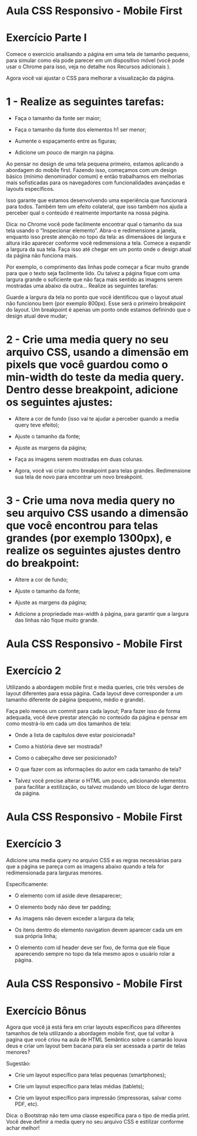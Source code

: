 # Aula CSS Responsivo - Mobile First
# Exercício Parte I

Comece o exercício analisando a página em uma tela de tamanho pequeno, para simular como ela pode parecer em um dispositivo móvel (você pode usar o Chrome para isso, veja no detalhe nos Recursos adicionais ).

Agora você vai ajustar o CSS para melhorar a visualização da página.

# 1 - Realize as seguintes tarefas: 

 - Faça o tamanho da fonte ser maior;

 - Faça o tamanho da fonte dos elementos h1 ser menor;

 - Aumente o espaçamento entre as figuras;

 - Adicione um pouco de margin na página.

Ao pensar no design de uma tela pequena primeiro, estamos aplicando a abordagem do mobile first. Fazendo isso, começamos com um design básico (mínimo denominador comum) e então trabalhamos em melhorias mais sofisticadas para os navegadores com funcionalidades avançadas e layouts específicos.

Isso garante que estamos desenvolvendo uma experiência que funcionará para todos. Também tem um efeito colateral, que isso também nos ajuda a perceber qual o conteúdo é realmente importante na nossa página.

Dica: no Chrome você pode facilmente encontrar qual o tamanho da sua tela usando o “Inspecionar elemento”. Abra-o e redimensione a janela, enquanto isso preste atenção no topo da tela: as dimensãoes de largura e altura irão aparecer conforme você redimensiona a tela.
Comece a expandir a largura da sua tela. Faça isso até chegar em um ponto onde o design atual da página não funciona mais.

Por exemplo, o comprimento das linhas pode começar a ficar muito grande para que o texto seja facilmente lido. Ou talvez a página fique com uma largura grande o suficiente que não faça mais sentido as imagens serem mostradas uma abaixo da outra…
Realize as seguintes tarefas:

Guarde a largura da tela no ponto que você identificou que o layout atual não funcionou bem (por exemplo 800px). Esse será o primeiro breakpoint do layout. Um breakpoint é apenas um ponto onde estamos definindo que o design atual deve mudar;

# 2 - Crie uma media query no seu arquivo CSS, usando a dimensão em pixels que você guardou como o min-width do teste da media query. Dentro desse breakpoint, adicione os seguintes ajustes:

 - Altere a cor de fundo (isso vai te ajudar a perceber quando a media query teve efeito);

 - Ajuste o tamanho da fonte;

 - Ajuste as margens da página;

 - Faça as imagens serem mostradas em duas colunas.

 - Agora, você vai criar outro breakpoint para telas grandes. Redimensione sua tela de novo para encontrar um novo breakpoint.

# 3 - Crie uma nova media query no seu arquivo CSS usando a dimensão que você encontrou para telas grandes (por exemplo 1300px), e realize os seguintes ajustes dentro do breakpoint:

 - Altere a cor de fundo;

 - Ajuste o tamanho da fonte;

 - Ajuste as margens da página;

 - Adicione a propriedade max-width à página, para garantir que a largura das linhas não fique muito grande.



# Aula CSS Responsivo - Mobile First
# Exercício 2

Utilizando a abordagem mobile first e media queries, crie três versões de layout diferentes para essa página. Cada layout deve corresponder a um tamanho diferente de página (pequeno, médio e grande).

Faça pelo menos um commit para cada layout;
Para fazer isso de forma adequada, você deve prestar atenção no conteúdo da página e pensar em como mostrá-lo em cada um dos tamanhos de tela:

 - Onde a lista de capítulos deve estar posicionada?

 - Como a história deve ser mostrada?

 - Como o cabeçalho deve ser posicionado?

 - O que fazer com as informações do autor em cada tamanho de tela?

 - Talvez você precise alterar o HTML um pouco, adicionando elementos para facilitar a estilização, ou talvez mudando um bloco de lugar dentro da página.


# Aula CSS Responsivo - Mobile First
# Exercício 3

Adicione uma media query no arquivo CSS e as regras necessárias para que a página se pareça com as imagens abaixo quando a tela for redimensionada para larguras menores. 

Especificamente:
- O elemento com id aside deve desaparecer;

- O elemento body não deve ter padding;

- As imagens não devem exceder a largura da tela;

- Os itens dentro do elemento navigation devem aparecer cada um em sua própria linha;

- O elemento com id header deve ser fixo, de forma que ele fique aparecendo sempre no topo da tela mesmo apos o usuário rolar a página.

# Aula CSS Responsivo - Mobile First
# Exercício Bônus

Agora que você já está fera em criar layouts específicos para diferentes tamanhos de tela utilizando a abordagem mobile first, que tal voltar à pagina que você criou na aula de HTML Semântico sobre o camarão louva deus e criar um layout bem bacana para ela ser acessada a partir de telas menores? 

Sugestão:

- Crie um layout específico para telas pequenas (smartphones); 

- Crie um layout específico para telas médias (tablets); 

- Crie um layout específico para impressão (impressoras, salvar como PDF, etc). 

Dica: o Bootstrap não tem uma classe específica para o tipo de media print. Você deve definir a media query no seu arquivo CSS e estilizar conforme achar melhor! 